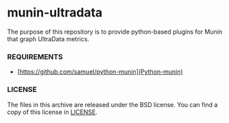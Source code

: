 munin-ultradata
===============

The purpose of this repository is to provide python-based
plugins for Munin that graph UltraData metrics.

### REQUIREMENTS

* [https://github.com/samuel/python-munin](Python-munin)

### LICENSE

The files in this archive are released under the BSD license.
You can find a copy of this license in [LICENSE](LICENSE).
